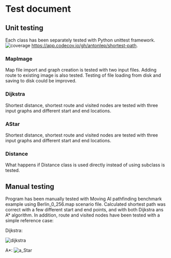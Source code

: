 # Test document
## Unit testing
Each class has been separately tested with Python unittest framework.
![coverage](https://user-images.githubusercontent.com/76871257/161379994-a2261783-4fa2-472f-9451-4b8cc87c245d.PNG)
https://app.codecov.io/gh/antonlep/shortest-path.

### MapImage
Map file import and graph creation is tested with two input files. Adding route to existing image is also tested. Testing of file loading from disk and saving to disk could be improved.
### Dijkstra
Shortest distance, shortest route and visited nodes are tested with three input graphs and different start and end locations.
### AStar
Shortest distance, shortest route and visited nodes are tested with three input graphs and different start and end locations.
### Distance
What happens if Distance class is used directly instead of using subclass is tested.
## Manual testing
Program has been manually tested with Moving AI pathfinding benchmark example using Berlin_0_256.map scenario file. Calculated shortest path was correct with a few different start and end points, and with both Dijkstra ans A* algorithm. In addition, route and visited nodes have been tested with a simple reference case:

Dijkstra:

![dijkstra](https://user-images.githubusercontent.com/76871257/161380415-1bc8d1d6-a67d-4843-8877-4e112426ca50.PNG)

A*:
![a_Star](https://user-images.githubusercontent.com/76871257/161380419-8547b7c3-0138-4ce5-9e5d-fa61599aac9e.PNG)
